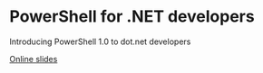 # PowerShell for .NET developers

Introducing PowerShell 1.0 to dot.net developers

[Online slides](hhttps://peter.hahndorf.eu/tech/powershell-dev.html "Slides")